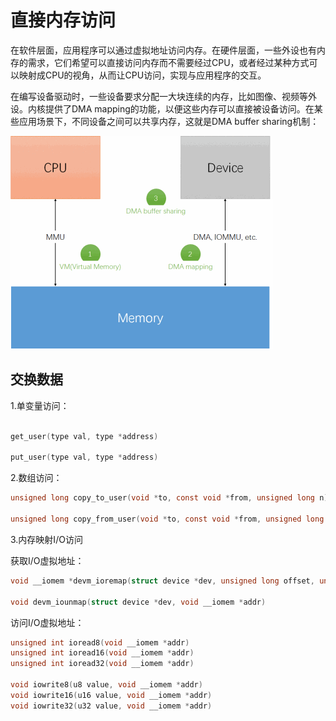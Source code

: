# 直接内存访问

在软件层面，应用程序可以通过虚拟地址访问内存。在硬件层面，一些外设也有内存的需求，它们希望可以直接访问内存而不需要经过CPU，或者经过某种方式可以映射成CPU的视角，从而让CPU访问，实现与应用程序的交互。

在编写设备驱动时，一些设备要求分配一大块连续的内存，比如图像、视频等外设。内核提供了DMA mapping的功能，以便这些内存可以直接被设备访问。在某些应用场景下，不同设备之间可以共享内存，这就是DMA buffer sharing机制：

![DMA示意图](../../images/kernel/dma_mapping.gif)

## 交换数据

1.单变量访问：

```C

get_user(type val, type *address)

put_user(type val, type *address)

```

2.数组访问：

```C
unsigned long copy_to_user(void *to, const void *from, unsigned long n)

unsigned long copy_from_user(void *to, const void *from, unsigned long n)
```

3.内存映射I/O访问

获取I/O虚拟地址：

```C
void __iomem *devm_ioremap(struct device *dev, unsigned long offset, unsigned long size)

void devm_iounmap(struct device *dev, void __iomem *addr)
```

访问I/O虚拟地址：

```C
unsigned int ioread8(void __iomem *addr)
unsigned int ioread16(void __iomem *addr)
unsigned int ioread32(void __iomem *addr)

void iowrite8(u8 value, void __iomem *addr)
void iowrite16(u16 value, void __iomem *addr)
void iowrite32(u32 value, void __iomem *addr)
```


